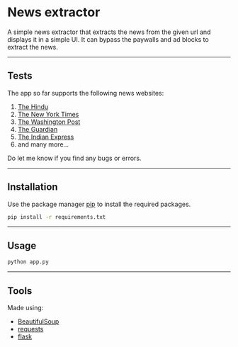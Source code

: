 # News extractor

A simple news extractor that extracts the news from the given url and displays it in a simple UI. It can bypass the paywalls and ad blocks to extract the news.

____

## Tests

The app so far supports the following news websites:

1. [The Hindu](https://www.thehindu.com/)
2. [The New York Times](https://www.nytimes.com/)
3. [The Washington Post](https://www.washingtonpost.com/)
4. [The Guardian](https://www.theguardian.com/international)
5. [The Indian Express](https://indianexpress.com/)
6. and many more...

Do let me know if you find any bugs or errors.

____

## Installation

Use the package manager [pip](https://pip.pypa.io/en/stable/) to install the required packages.

```bash
pip install -r requirements.txt
```

____

## Usage

```bash
python app.py
```

____

## Tools 

Made using:

- [BeautifulSoup](https://www.crummy.com/software/BeautifulSoup/bs4/doc/)
- [requests](https://requests.readthedocs.io/en/master/)
- [flask](https://flask.palletsprojects.com/en/latest/)
